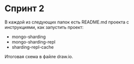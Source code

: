 # Спринт 2

В каждой из следующих папок есть README.md проекта с инструкциями, как запустить проект:

 - mongo-sharding
 - mongo-sharding-repl
 - sharding-repl-cache

Итоговая схема  в файле draw.io.

